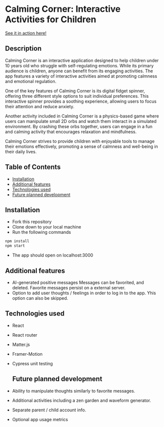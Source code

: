 # Calming Corner: Interactive Activities for Children

[See it in action here!](https://mod3-showcase.vercel.app/)

## Description
Calming Corner is an interactive application designed to help children under 10 years old who struggle with self-regulating emotions. While its primary audience is children, anyone can benefit from its engaging activities. 
The app features a variety of interactive activities aimed at promoting calmness and emotional regulation.

One of the key features of Calming Corner is its digital fidget spinner, offering three different style options to suit individual preferences. 
This interactive spinner provides a soothing experience, allowing users to focus their attention and reduce anxiety.

Another activity included in Calming Corner is a physics-based game where users can manipulate small 2D orbs and watch them interact in a simulated environment. 
By crashing these orbs together, users can engage in a fun and calming activity that encourages relaxation and mindfulness.

Calming Corner strives to provide children with enjoyable tools to manage their emotions effectively, promoting a sense of calmness and well-being in their daily lives.

## Table of Contents
- [Installation](#installation)
- [Additional features](#additional-features)
- [Technologies used](#technologies-used)
- [Future planned development](#future-planned-development)

## Installation
- Fork this repository
- Clone down to your local machine
- Run the following commands
```bash
npm install
npm start
```
- The app should open on localhost:3000

## Additional features
- AI-generated positive messages
  Messages can be favorited, and deleted.
  Favorite messages persist on a external server.
- Option to add user thoughts / feelings in order to log in to the app.
  Yhis option can also be skipped.

## Technologies used
- React
- React router
- Matter.js
- Framer-Motion
- Cypress unit testing

  ## Future planned development
- Ability to manipulate thoughts similarly to favorite messages.
- Additional activities including a zen garden and waveform generator.
- Separate parent / child account info.
- Optional app usage metrics

